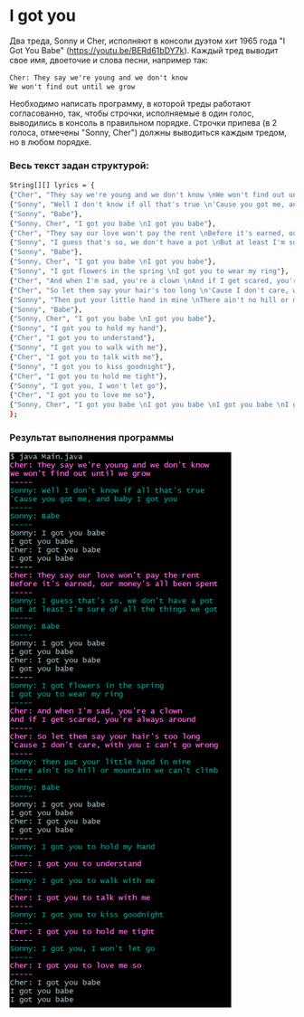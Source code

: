 # I got you

Два треда, Sonny и Cher, исполняют в консоли дуэтом хит 1965 года "I Got You Babe" (https://youtu.be/BERd61bDY7k). Каждый тред выводит свое имя,
двоеточие и слова песни, например так:
```
Cher: They say we're young and we don't know
We won't find out until we grow
```
Необходимо написать программу, в которой треды работают согласованно, так, чтобы строчки, исполняемые в один голос, выводились в консоль в
правильном порядке. Строчки припева (в 2 голоса, отмечены "Sonny, Cher") должны выводиться каждым тредом, но в любом порядке.

### Весь текст задан структурой:
```Bash
String[][] lyrics = {
{"Cher", "They say we're young and we don't know \nWe won't find out until we grow"},
{"Sonny", "Well I don't know if all that's true \n'Cause you got me, and baby I got you"},
{"Sonny", "Babe"},
{"Sonny, Cher", "I got you babe \nI got you babe"},
{"Cher", "They say our love won't pay the rent \nBefore it's earned, our money's all been spent"},
{"Sonny", "I guess that's so, we don't have a pot \nBut at least I'm sure of all the things we got"},
{"Sonny", "Babe"},
{"Sonny, Cher", "I got you babe \nI got you babe"},
{"Sonny", "I got flowers in the spring \nI got you to wear my ring"},
{"Cher", "And when I'm sad, you're a clown \nAnd if I get scared, you're always around"},
{"Cher", "So let them say your hair's too long \n'Cause I don't care, with you I can't go wrong"},
{"Sonny", "Then put your little hand in mine \nThere ain't no hill or mountain we can't climb"},
{"Sonny", "Babe"},
{"Sonny, Cher", "I got you babe \nI got you babe"},
{"Sonny", "I got you to hold my hand"},
{"Cher", "I got you to understand"},
{"Sonny", "I got you to walk with me"},
{"Cher", "I got you to talk with me"},
{"Sonny", "I got you to kiss goodnight"},
{"Cher", "I got you to hold me tight"},
{"Sonny", "I got you, I won't let go"},
{"Cher", "I got you to love me so"},
{"Sonny, Cher", "I got you babe \nI got you babe \nI got you babe \nI got you babe \nI got you babe"}
};
```
### Результат выполнения программы
![Результат выполнения программы](igotyou.png)